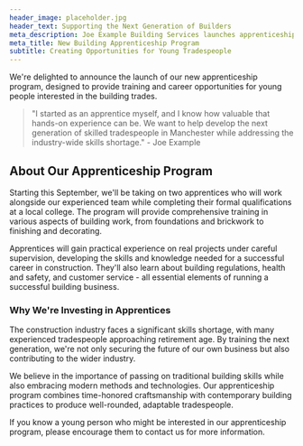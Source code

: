 ```yaml
---
header_image: placeholder.jpg
header_text: Supporting the Next Generation of Builders
meta_description: Joe Example Building Services launches apprenticeship program for young builders in Manchester
meta_title: New Building Apprenticeship Program
subtitle: Creating Opportunities for Young Tradespeople
---
```


We're delighted to announce the launch of our new apprenticeship program, designed to provide training and career opportunities for young people interested in the building trades.

> "I started as an apprentice myself, and I know how valuable that hands-on experience can be. We want to help develop the next generation of skilled tradespeople in Manchester while addressing the industry-wide skills shortage." - Joe Example

## About Our Apprenticeship Program

Starting this September, we'll be taking on two apprentices who will work alongside our experienced team while completing their formal qualifications at a local college. The program will provide comprehensive training in various aspects of building work, from foundations and brickwork to finishing and decorating.

Apprentices will gain practical experience on real projects under careful supervision, developing the skills and knowledge needed for a successful career in construction. They'll also learn about building regulations, health and safety, and customer service - all essential elements of running a successful building business.

### Why We're Investing in Apprentices

The construction industry faces a significant skills shortage, with many experienced tradespeople approaching retirement age. By training the next generation, we're not only securing the future of our own business but also contributing to the wider industry.

We believe in the importance of passing on traditional building skills while also embracing modern methods and technologies. Our apprenticeship program combines time-honored craftsmanship with contemporary building practices to produce well-rounded, adaptable tradespeople.

If you know a young person who might be interested in our apprenticeship program, please encourage them to contact us for more information.
